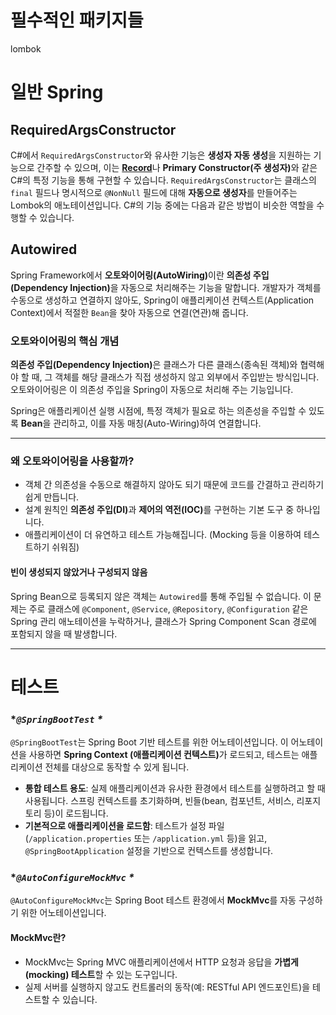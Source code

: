 <h1 id="필수적인-패키지들">필수적인 패키지들</h1>
<p>lombok</p>
<h1 id="일반-spring">일반 Spring</h1>
<h2 id="requiredargsconstructor">RequiredArgsConstructor</h2>
<p>C#에서 <code>RequiredArgsConstructor</code>와 유사한 기능은 <strong>생성자 자동 생성</strong>을 지원하는 기능으로 간주할 수 있으며, 이는 <strong><a href="https://learn.microsoft.com/en-us/dotnet/csharp/whats-new/csharp-9#record-types">Record</a></strong>나 <strong>Primary Constructor(주 생성자)</strong>와 같은 C#의 특정 기능을 통해 구현할 수 있습니다.
<code>RequiredArgsConstructor</code>는 클래스의 <code>final</code> 필드나 명시적으로 <code>@NonNull</code> 필드에 대해 <strong>자동으로 생성자</strong>를 만들어주는 Lombok의 애노테이션입니다. C#의 기능 중에는 다음과 같은 방법이 비슷한 역할을 수행할 수 있습니다.</p>
<h2 id="autowired">Autowired</h2>
<p>Spring Framework에서 <strong>오토와이어링(AutoWiring)</strong>이란 <strong>의존성 주입(Dependency Injection)</strong>을 자동으로 처리해주는 기능을 말합니다. 개발자가 객체를 수동으로 생성하고 연결하지 않아도, Spring이 애플리케이션 컨텍스트(Application Context)에서 적절한 <code>Bean</code>을 찾아 자동으로 연결(연관)해 줍니다. </p>
<h3 id="오토와이어링의-핵심-개념">오토와이어링의 핵심 개념</h3>
<p><strong>의존성 주입(Dependency Injection)</strong>은 클래스가 다른 클래스(종속된 객체)와 협력해야 할 때, 그 객체를 해당 클래스가 직접 생성하지 않고 외부에서 주입받는 방식입니다. 오토와이어링은 이 의존성 주입을 Spring이 자동으로 처리해 주는 기능입니다.</p>
<p>Spring은 애플리케이션 실행 시점에, 특정 객체가 필요로 하는 의존성을 주입할 수 있도록 <strong>Bean</strong>을 관리하고, 이를 자동 매칭(Auto-Wiring)하여 연결합니다.</p>
<hr />
<h3 id="왜-오토와이어링을-사용할까">왜 오토와이어링을 사용할까?</h3>
<ul>
<li>객체 간 의존성을 수동으로 해결하지 않아도 되기 때문에 코드를 간결하고 관리하기 쉽게 만듭니다.</li>
<li>설계 원칙인 <strong>의존성 주입(DI)</strong>과 <strong>제어의 역전(IOC)</strong>를 구현하는 기본 도구 중 하나입니다.</li>
<li>애플리케이션이 더 유연하고 테스트 가능해집니다. (Mocking 등을 이용하여 테스트하기 쉬워짐)</li>
</ul>
<h4 id="빈이-생성되지-않았거나-구성되지-않음"><strong>빈이 생성되지 않았거나 구성되지 않음</strong></h4>
<p>Spring Bean으로 등록되지 않은 객체는 <code>Autowired</code>를 통해 주입될 수 없습니다.
이 문제는 주로 클래스에 <code>@Component</code>, <code>@Service</code>, <code>@Repository</code>, <code>@Configuration</code> 같은 Spring 관리 애노테이션을 누락하거나, 클래스가 Spring Component Scan 경로에 포함되지 않을 때 발생합니다.</p>
<hr />
<h1 id="테스트">테스트</h1>
<h3 id="springboottest-">*<em><code>@SpringBootTest</code> *</em></h3>
<p><code>@SpringBootTest</code>는 Spring Boot 기반 테스트를 위한 어노테이션입니다. 이 어노테이션을 사용하면 <strong>Spring Context (애플리케이션 컨텍스트)</strong>가 로드되고, 테스트는 애플리케이션 전체를 대상으로 동작할 수 있게 됩니다.</p>
<ul>
<li><strong>통합 테스트 용도</strong>: 실제 애플리케이션과 유사한 환경에서 테스트를 실행하려고 할 때 사용됩니다. 스프링 컨텍스트를 초기화하며, 빈들(bean, 컴포넌트, 서비스, 리포지토리 등)이 로드됩니다.</li>
<li><strong>기본적으로 애플리케이션을 로드함</strong>: 테스트가 설정 파일(<code>/application.properties</code> 또는 <code>/application.yml</code> 등)을 읽고, <code>@SpringBootApplication</code> 설정을 기반으로 컨텍스트를 생성합니다.</li>
</ul>
<h3 id="autoconfiguremockmvc-">*<em><code>@AutoConfigureMockMvc</code> *</em></h3>
<p><code>@AutoConfigureMockMvc</code>는 Spring Boot 테스트 환경에서 <strong>MockMvc</strong>를 자동 구성하기 위한 어노테이션입니다.</p>
<h4 id="mockmvc란">MockMvc란?</h4>
<ul>
<li>MockMvc는 Spring MVC 애플리케이션에서 HTTP 요청과 응답을 <strong>가볍게(mocking) 테스트</strong>할 수 있는 도구입니다.</li>
<li>실제 서버를 실행하지 않고도 컨트롤러의 동작(예: RESTful API 엔드포인트)을 테스트할 수 있습니다.</li>
</ul>